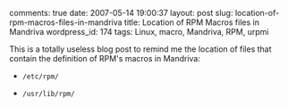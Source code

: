 comments: true
date: 2007-05-14 19:00:37
layout: post
slug: location-of-rpm-macros-files-in-mandriva
title: Location of RPM Macros files in Mandriva
wordpress_id: 174
tags: Linux, macro, Mandriva, RPM, urpmi

This is a totally useless blog post to remind me the location of files that contain the definition of RPM's macros in Mandriva:

  * `/etc/rpm/`

  * `/usr/lib/rpm/`

